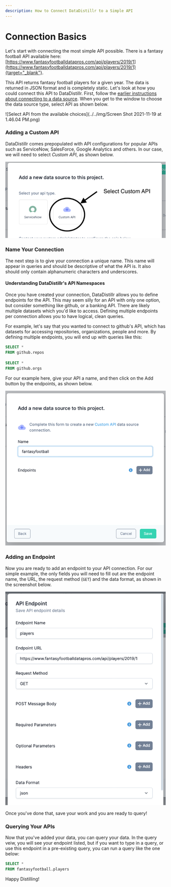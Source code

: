 ```yaml
---
description: How to Connect DataDistillr to a Simple API
---
```


# Connection Basics

Let's start with connecting the most simple API possible.  There is a fantasy football API available here: [https://www.fantasyfootballdatapros.com/api/players/2019/1](https://www.fantasyfootballdatapros.com/api/players/2019/1){target="_blank"}.

This API returns fantasy football players for a given year.  The data is returned in JSON format and is completely static.  Let's look at how you could connect this API to DataDistillr.  First, follow the [earlier instructions about connecting to a data source](../../).  When you get to the window to choose the data source type, select API as shown below.&#x20;

![Select API from the available choices](../../img/Screen Shot 2021-11-19 at 1.46.04 PM.png)

### __Adding a Custom API__

DataDistillr comes prepopulated with API configurations for popular APIs such as ServiceNow, SalesForce, Google Analytics and others.  In our case, we will need to select _Custom API_, as shown below.&#x20;

![Select Custom API](<../../../img/Screen Shot 2021-11-19 at 1.48.27 PM.png>)

### __Name Your Connection__

The next step is to give your connection a unique name.  This name will appear in queries and should be descriptive of what the API is.  It also should only contain alphanumeric characters and underscores.

#### __Understanding DataDistillr's API Namespaces__

Once you have created your connection, DataDistillr allows you to define endpoints for the API.  This may seem silly for an API with only one option, but consider something like github, or a banking API.  There are likely multiple datasets which you'd like to access.  Defining multiple endpoints per connection allows you to have logical, clean queries.

For example, let's say that you wanted to connect to github's API, which has datasets for accessing repositories, organizations, people and more.  By defining multiple endpoints, you will end up with queries like this:

```sql
SELECT *
FROM github.repos

SELECT *
FROM github.orgs
```

For our example here, give your API a name, and then click on the Add button by the endpoints, as shown below.

![Add your API](<../../img/Screen Shot 2021-11-19 at 1.54.13 PM.png>)

### __Adding an Endpoint__

Now you are ready to add an endpoint to your API connection.  For our simple example, the only fields you will need to fill out are the endpoint name, the URL, the request method (`GET`) and the data format, as shown in the screenshot below.&#x20;

![Adding an Endpoint](<../../img/Screen Shot 2021-11-19 at 2.43.02 PM.png>)

Once you've done that, save your work and you are ready to query!

### __Querying Your APIs__

Now that you've added your data, you can query your data.  In the query veiw, you will see your endpoint listed, but if you want to type in a query, or use this endpoint in a pre-existing query, you can run a query like the one below:

```sql
SELECT * 
FROM fantasyfootball.players
```

Happy Distilling!
